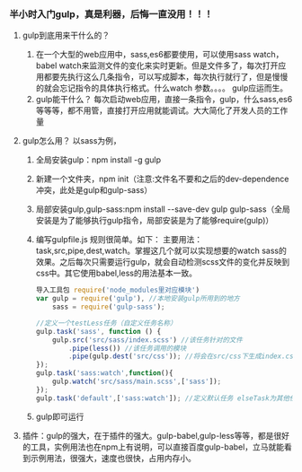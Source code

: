 ### 半小时入门gulp，真是利器，后悔一直没用！！！
1. gulp到底用来干什么的？
   1. 在一个大型的web应用中，sass,es6都要使用，可以使用sass watch，babel watch来监测文件的变化来实时更新。但是文件多了，每次打开应用都要先执行这么几条指令，可以写成脚本，每次执行就行了，但是慢慢的就会忘记指令的具体执行格式。什么watch 参数。。。。
   gulp应运而生。
   2. gulp能干什么？
   每次启动web应用，直接一条指令，gulp，什么sass,es6等等等，都不用管，直接打开应用就能调试。大大简化了开发人员的工作量
2. gulp怎么用？
   以sass为例，
   1. 全局安装gulp：npm install -g gulp
   2. 新建一个文件夹，npm init（注意:文件名不要和之后的dev-dependence冲突，此处是gulp和gulp-sass）
   3. 局部安装gulp,gulp-sass:npm install --save-dev gulp gulp-sass（全局安装是为了能够执行gulp指令，局部安装是为了能够require(gulp)）
   4. 编写gulpfile.js
       规则很简单。如下：
       主要用法：task,src,pipe,dest,watch。掌握这几个就可以实现想要的watch sass的效果。之后每次只需要运行gulp，就会自动检测scss文件的变化并反映到css中。其它使用babel,less的用法基本一致。

        ```js
        导入工具包 require('node_modules里对应模块')
        var gulp = require('gulp'), //本地安装gulp所用到的地方
            sass = require('gulp-sass');

        //定义一个testLess任务（自定义任务名称）
        gulp.task('sass', function () {
            gulp.src('src/sass/index.scss') //该任务针对的文件
                .pipe(less()) //该任务调用的模块
                .pipe(gulp.dest('src/css')); //将会在src/css下生成index.css
        });
        gulp.task('sass:watch',function(){
      	    gulp.watch('src/sass/main.scss',['sass']);
        });
        gulp.task('default',['sass:watch']); //定义默认任务 elseTask为其他任务，该示例没有定义elseTask任务
        ```
    5. gulp即可运行

3. 插件：gulp的强大，在于插件的强大。gulp-babel,gulp-less等等，都是很好的工具，实例用法也在npm上有说明，可以直接百度gulp-babel，立马就能看到示例用法，很强大，速度也很快，占用内存小。   
